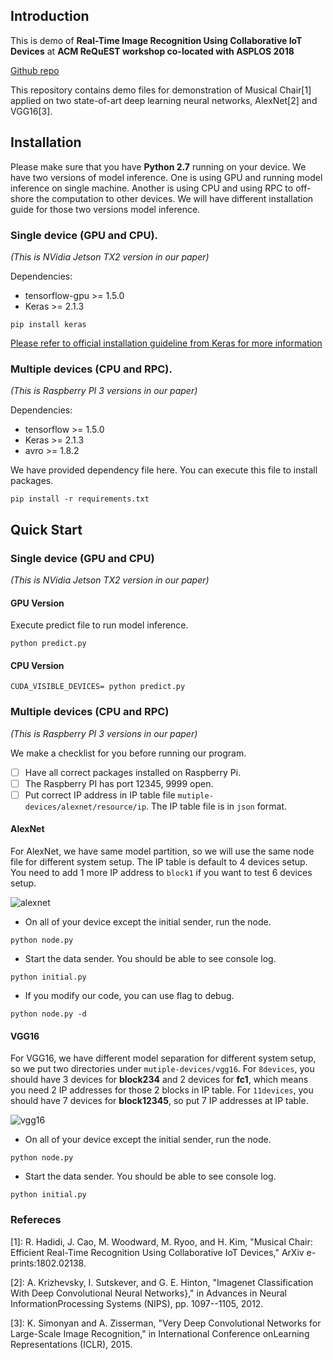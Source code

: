 ## Introduction
This is demo of **Real-Time Image Recognition Using Collaborative IoT Devices** at __ACM ReQuEST workshop co-located with ASPLOS 2018__

[Github repo](https://github.com/parallel-ml/asplos2018-workshop)

This repository contains demo files for demonstration of Musical Chair[1] applied on two state-of-art 
deep learning neural networks, AlexNet[2] and VGG16[3].


## Installation
Please make sure that you have <b>Python 2.7</b> running on your device. We have
two versions of model inference. One is using GPU and running model inference on
single machine. Another is using CPU and using RPC to off-shore the computation
to other devices. We will have different installation guide for those two versions
model inference. 

### Single device (GPU and CPU).
_(This is NVidia Jetson TX2 version in our paper)_

Dependencies:
* tensorflow-gpu >= 1.5.0
* Keras >= 2.1.3

```angular2html
pip install keras
```
[Please refer to official installation guideline from Keras for more information](https://github.com/keras-team/keras)

### Multiple devices (CPU and RPC).
_(This is Raspberry PI 3 versions in our paper)_

Dependencies:
* tensorflow >= 1.5.0
* Keras >= 2.1.3
* avro >= 1.8.2

We have provided dependency file here. You can execute this file to install packages.
```angular2html
pip install -r requirements.txt
```

## Quick Start

### Single device (GPU and CPU)
_(This is NVidia Jetson TX2 version in our paper)_

#### GPU Version
Execute predict file to run model inference. 
```
python predict.py
```
#### CPU Version
```
CUDA_VISIBLE_DEVICES= python predict.py
```

### Multiple devices (CPU and RPC)
_(This is Raspberry PI 3 versions in our paper)_

We make a checklist for you before running our program.
- [ ] Have all correct packages installed on Raspberry Pi. 
- [ ] The Raspberry PI has port 12345, 9999 open. 
- [ ] Put correct IP address in IP table file `mutiple-devices/alexnet/resource/ip`. 
The IP table file is in `json` format. 

#### AlexNet

For AlexNet, we have same model partition, so we will use the same node file for 
different system setup. The IP table is default to 4 devices setup. You need to 
add 1 more IP address to `block1` if you want to test 6 devices setup.

![alexnet](https://github.com/parallel-ml/asplos2018-workshop/blob/master/figs/alexnet-nodes.png)

* On all of your device except the initial sender, run the node.
```angular2html
python node.py
```

* Start the data sender. You should be able to see console log.
```angular2html
python initial.py
```

* If you modify our code, you can use flag to debug.
```angular2html
python node.py -d
```

#### VGG16

For VGG16, we have different model separation for different system setup, so we put
two directories under `mutiple-devices/vgg16`. For `8devices`, you should have 3 devices for
<b>block234</b> and 2 devices for <b>fc1</b>, which means you need 2 IP addresses for those
2 blocks in IP table. For `11devices`, you should have 7 devices for <b>block12345</b>,
so put 7 IP addresses at IP table. 

![vgg16](https://github.com/parallel-ml/asplos2018-workshop/blob/master/figs/vgg-8nodes.png)

* On all of your device except the initial sender, run the node.
```angular2html
python node.py
```

* Start the data sender. You should be able to see console log.
```angular2html
python initial.py
```


### Refereces
[1]: R. Hadidi, J. Cao, M. Woodward, M. Ryoo, and H. Kim, "Musical Chair: Efficient Real-Time Recognition Using Collaborative IoT Devices," ArXiv e-prints:1802.02138.

[2]: A. Krizhevsky, I. Sutskever, and G. E. Hinton, "Imagenet Classification With Deep Convolutional Neural Networks}," in Advances in Neural InformationProcessing Systems (NIPS), pp. 1097--1105, 2012.

[3]: K. Simonyan and A. Zisserman, "Very Deep Convolutional Networks for Large-Scale Image Recognition," in International Conference onLearning Representations (ICLR), 2015.


